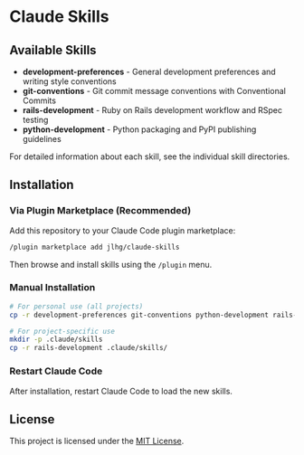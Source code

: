 # Claude Skills

## Available Skills

- **development-preferences** - General development preferences and writing style conventions
- **git-conventions** - Git commit message conventions with Conventional Commits
- **rails-development** - Ruby on Rails development workflow and RSpec testing
- **python-development** - Python packaging and PyPI publishing guidelines

For detailed information about each skill, see the individual skill directories.

## Installation

### Via Plugin Marketplace (Recommended)

Add this repository to your Claude Code plugin marketplace:

```bash
/plugin marketplace add jlhg/claude-skills
```

Then browse and install skills using the `/plugin` menu.

### Manual Installation

```bash
# For personal use (all projects)
cp -r development-preferences git-conventions python-development rails-development ~/.claude/skills/

# For project-specific use
mkdir -p .claude/skills
cp -r rails-development .claude/skills/
```

### Restart Claude Code

After installation, restart Claude Code to load the new skills.

## License

This project is licensed under the [MIT License](LICENSE).

